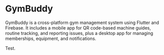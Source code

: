 # GymBuddy

GymBuddy is a cross-platform gym management system using Flutter and Firebase. It includes a mobile app for QR code-based machine guides, routine tracking, and reporting issues, plus a desktop app for managing memberships, equipment, and notifications.

Test.